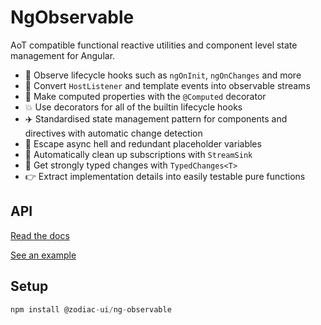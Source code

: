 # NgObservable

AoT compatible functional reactive utilities and component level state management for Angular.

- :rocket: Observe lifecycle hooks such as `ngOnInit`, `ngOnChanges` and more
- :tada: Convert `HostListener` and template events into observable streams
- :wine_glass: Make computed properties with the `@Computed` decorator
- :boom: Use decorators for all of the builtin lifecycle hooks
- :airplane: Standardised state management pattern for components and directives with automatic change detection
- :no_entry_sign: Escape async hell and redundant placeholder variables
- :put_litter_in_its_place: Automatically clean up subscriptions with `StreamSink`
- :balloon: Get strongly typed changes with `TypedChanges<T>`
- :point_right: Extract implementation details into easily testable pure functions

## API

[Read the docs](docs/api.md)

[See an example](docs/example.md)

## Setup

```typescript
npm install @zodiac-ui/ng-observable
```

